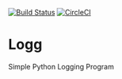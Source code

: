 [![Build Status](https://travis-ci.org/ThatOneGamer999/Logg.svg?branch=master)](https://travis-ci.org/ThatOneGamer999/Logg)
[![CircleCI](https://circleci.com/gh/ThatOneGamer999/Logg.svg?style=svg)](https://circleci.com/gh/ThatOneGamer999/Logg)
# Logg
Simple Python Logging Program
